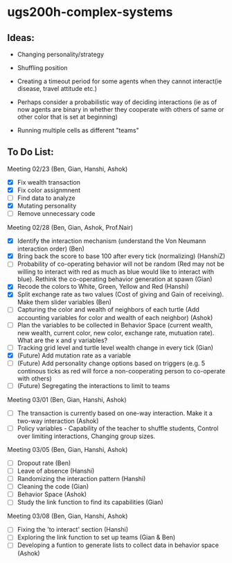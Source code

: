 # ugs200h-complex-systems

## Ideas:

- Changing personality/strategy

- Shuffling position

- Creating a timeout period for some agents when they cannot interact(ie disease, travel attitude etc.)

- Perhaps consider a probabilistic way of deciding interactions (ie as of now agents are binary in whether they cooperate with others
 of same or other color that is set at beginning)

- Running multiple cells as different "teams"

## To Do List:
Meeting 02/23 (Ben, Gian, Hanshi, Ashok)
- [x] Fix wealth transaction
- [x] Fix color assignmnent
- [ ] Find data to analyze
- [x] Mutating personality
- [ ] Remove unnecessary code

Meeting 02/28 (Ben, Gian, Ashok, Prof.Nair)
- [x] Identify the interaction mechanism (understand the Von Neumann interaction order) (Ben)
- [x] Bring back the score to base 100 after every tick (normalizing) (HanshiZ)
- [ ] Probability of co-operating behavior will not be random (Red may not be willing to interact with red as much as blue would like to interact with blue). Rethink the co-operating behavior generation at spawn (Gian)
- [x] Recode the colors to White, Green, Yellow and Red (Hanshi)
- [x] Split exchange rate as two values (Cost of giving and Gain of receiving). Make them slider variables (Ben)
- [ ] Capturing the color and wealth of neighbors of each turtle (Add accounting variables for color and wealth of each neighbor) (Ashok)
- [ ] Plan the variables to be collected in Behavior Space (current wealth, new wealth, current color, new color, exchange rate, mutuation rate). What are the x and y variables?
- [ ] Tracking grid level and turtle level wealth change in every tick (Gian)
- [x] (Future) Add mutation rate as a variable
- [ ] (Future) Add personality change options based on triggers (e.g. 5 continous ticks as red will force a non-cooperating person to co-operate with others)
- [ ] (Future) Segregating the interactions to limit to teams

Meeting 03/01 (Ben, Gian, Hanshi, Ashok)
- [ ] The transaction is currently based on one-way interaction. Make it a two-way interaction (Ashok)
- [ ] Policy variables - Capability of the teacher to shuffle students, Control over limiting interactions, Changing group sizes.

Meeting 03/05 (Ben, Gian, Hanshi, Ashok)
- [ ] Dropout rate (Ben)
- [ ] Leave of absence (Hanshi)
- [ ] Randomizing the interaction pattern (Hanshi)
- [ ] Cleaning the code (Gian)
- [ ] Behavior Space (Ashok)
- [ ] Study the link function to find its capabilities (Gian)

Meeting 03/08 (Ben, Gian, Hanshi, Ashok)
- [ ] Fixing the 'to interact' section (Hanshi)
- [ ] Exploring the link function to set up teams (Gian & Ben)
- [ ] Developing a funtion to generate lists to collect data in behavior space (Ashok)
